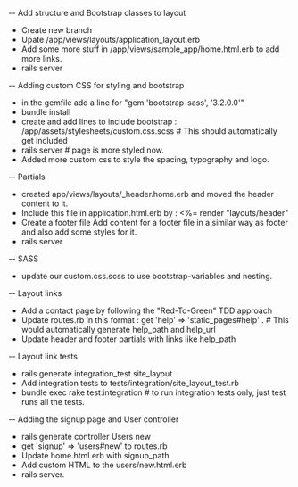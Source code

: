 

-- Add structure and Bootstrap classes to layout
- Create new branch
- Upate /app/views/layouts/application_layout.erb 
- Add some more stuff in /app/views/sample_app/home.html.erb to add more links. 
- rails server

-- Adding custom CSS for styling and bootstrap
- in the gemfile add a line for "gem 'bootstrap-sass', '3.2.0.0'"
- bundle install
- create and add lines to include bootstrap : /app/assets/stylesheets/custom.css.scss # This should automatically get included
- rails server # page is more styled now. 
- Added more custom css to style the spacing, typography and logo. 

-- Partials
- created app/views/layouts/_header.home.erb and moved the header content to it. 
- Include this file in application.html.erb by : <%= render "layouts/header"
- Create a footer file Add content for a footer file in a similar way as footer and also add some styles for it. 
- rails server 

-- SASS
- update our custom.css.scss to use bootstrap-variables and nesting.

-- Layout links
- Add a contact page by following the "Red-To-Green" TDD approach
- Update routes.rb in this format : get 'help' => 'static_pages#help' . # This would automatically generate help_path and help_url
- Update header and footer partials with links like help_path

-- Layout link tests 
- rails generate integration_test site_layout
- Add integration tests to tests/integration/site_layout_test.rb
- bundle exec rake test:integration # to run integration tests only, just test runs all the tests. 

-- Adding the signup page and User controller
- rails generate controller Users new
- get 'signup' => 'users#new' to routes.rb
- Update home.html.erb with signup_path
- Add custom HTML to the users/new.html.erb
- rails server. 